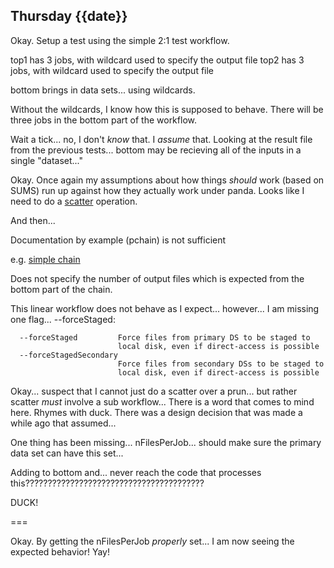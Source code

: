 ## Thursday {{date}}

Okay.  Setup a test using the simple 2:1 test workflow.

top1 has 3 jobs, with wildcard used to specify the output file
top2 has 3 jobs, with wildcard used to specify the output file

bottom brings in data sets... using wildcards.

Without the wildcards, I know how this is supposed to behave.  There will be three jobs in the bottom part of the workflow.

Wait a tick... no, I don't *know* that.  I *assume* that.  Looking at the result file from the previous tests... bottom may be recieving all of the inputs in a single "dataset..."

Okay.  Once again my assumptions about how things *should* work (based on SUMS) run up against how they actually work under panda.  Looks like I need to do a [scatter](https://panda-wms.readthedocs.io/en/latest/client/pchain.html#sub-workflow-and-parallel-execution-with-scatter) operation.  

And then... 

Documentation by example (pchain) is not sufficient

e.g. [simple chain](https://panda-wms.readthedocs.io/en/latest/client/pchain.html#simple-task-chain)

Does not specify the number of output files which is expected from the bottom part of the chain.

This linear workflow does not behave as I expect... however... I am missing one flag... --forceStaged:

```
  --forceStaged         Force files from primary DS to be staged to 
                        local disk, even if direct-access is possible
  --forceStagedSecondary
                        Force files from secondary DSs to be staged to 
						local disk, even if direct-access is possible

```

Okay... suspect that I cannot just do a scatter over a prun... but rather scatter *must* involve a sub workflow...  There is a word that comes to mind here.  Rhymes with duck.  There was a design decision that was made a while ago that assumed...


One thing has been missing... nFilesPerJob... should make sure the primary data set can have this set...

Adding to bottom and... never reach the code that processes this????????????????????????????????????????

DUCK!

===

Okay.  By getting the nFilesPerJob *properly* set... I am now seeing the expected behavior!  Yay!





